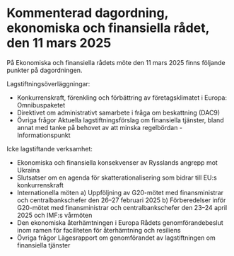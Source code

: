 # Kommenterad dagordning, ekonomiska och finansiella rådet, den 11 mars 2025

På Ekonomiska och finansiella rådets möte den 11 mars 2025 finns följande punkter på dagordningen.

Lagstiftningsöverläggningar:

* Konkurrenskraft, förenkling och förbättring av företagsklimatet i Europa: Omnibuspaketet
* Direktivet om administrativt samarbete i fråga om beskattning (DAC9)
* Övriga frågor
  Aktuella lagstiftningsförslag om finansiella tjänster, bland annat med tanke på behovet av att minska regelbördan - Informationspunkt

Icke lagstiftande verksamhet:

* Ekonomiska och finansiella konsekvenser av Rysslands angrepp mot Ukraina
* Slutsatser om en agenda för skatterationalisering som bidrar till EU:s konkurrenskraft
* Internationella möten
  a) Uppföljning av G20-mötet med finansministrar och centralbankschefer den 26–27 februari 2025
  b) Förberedelser inför G20-mötet med finansministrar och centralbankschefer den 23–24 april 2025 och IMF:s vårmöten
* Den ekonomiska återhämtningen i Europa
  Rådets genomförandebeslut inom ramen för faciliteten för återhämtning och resiliens
* Övriga frågor
  Lägesrapport om genomförandet av lagstiftningen om finansiella tjänster
